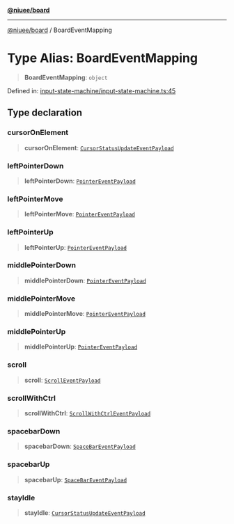 [**@niuee/board**](../README.md)

***

[@niuee/board](../globals.md) / BoardEventMapping

# Type Alias: BoardEventMapping

> **BoardEventMapping**: `object`

Defined in: [input-state-machine/input-state-machine.ts:45](https://github.com/niuee/board/blob/e6c1edcccf6525a0cc9088782c7c4653e837f533/src/input-state-machine/input-state-machine.ts#L45)

## Type declaration

### cursorOnElement

> **cursorOnElement**: [`CursorStatusUpdateEventPayload`](CursorStatusUpdateEventPayload.md)

### leftPointerDown

> **leftPointerDown**: [`PointerEventPayload`](PointerEventPayload.md)

### leftPointerMove

> **leftPointerMove**: [`PointerEventPayload`](PointerEventPayload.md)

### leftPointerUp

> **leftPointerUp**: [`PointerEventPayload`](PointerEventPayload.md)

### middlePointerDown

> **middlePointerDown**: [`PointerEventPayload`](PointerEventPayload.md)

### middlePointerMove

> **middlePointerMove**: [`PointerEventPayload`](PointerEventPayload.md)

### middlePointerUp

> **middlePointerUp**: [`PointerEventPayload`](PointerEventPayload.md)

### scroll

> **scroll**: [`ScrollEventPayload`](ScrollEventPayload.md)

### scrollWithCtrl

> **scrollWithCtrl**: [`ScrollWithCtrlEventPayload`](ScrollWithCtrlEventPayload.md)

### spacebarDown

> **spacebarDown**: [`SpaceBarEventPayload`](SpaceBarEventPayload.md)

### spacebarUp

> **spacebarUp**: [`SpaceBarEventPayload`](SpaceBarEventPayload.md)

### stayIdle

> **stayIdle**: [`CursorStatusUpdateEventPayload`](CursorStatusUpdateEventPayload.md)
